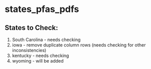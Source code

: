 # states_pfas_pdfs

## States to Check:

1. South Carolina - needs checking 
2. iowa - remove duplicate column rows (needs checking for other inconsistencies)
3. kentucky - needs checking
4. wyoming - will be added
